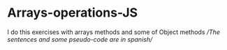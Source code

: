 # Arrays-operations-JS
I do this exercises with arrays methods and some of Object methods
*/The sentences and some pseudo-code are in spanish/*

